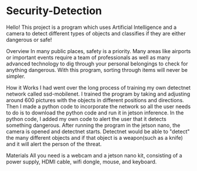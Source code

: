 # Security-Detection

Hello! This project is a program which uses Artificial Intelligence and a camera to detect different types of objects and classifies if they are either dangerous or safe!

Overview
In many public places, safety is a priority. Many areas like airports or important events require a team of professionals as well as many advanced technology to dig through your personal belongings to check for anything dangerous. With this program, sorting through items will never be simpler. 

How it Works
I had went over the long process of training my own detectnet network called ssd-mobilenet. I trained the program by taking and adjusting around 600 pictures with the objects in different positions and directions. Then I made a python code to incorporate the network so all the user needs to do is to download the python code and run it in jetson inference. In the python code, I added my own code to alert the user that it detects something dangerous. After running the program in the jetson nano, the camera is opened and detectnet starts. Detectnet would be able to "detect" the many different objects and if that object is a weapon(such as a knife) and it will alert the person of the threat. 

Materials
All you need is a webcam and a jetson nano kit, consisting of a power supply, HDMI cable, wifi dongle, mouse, and keyboard.
